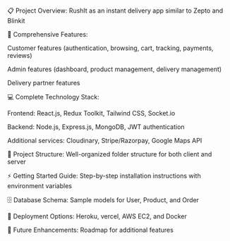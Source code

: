 📋 Project Overview: RushIt as an instant delivery app similar to Zepto and Blinkit

🎯 Comprehensive Features:

Customer features (authentication, browsing, cart, tracking, payments, reviews)

Admin features (dashboard, product management, delivery management)

Delivery partner features

💻 Complete Technology Stack:

Frontend: React.js, Redux Toolkit, Tailwind CSS, Socket.io

Backend: Node.js, Express.js, MongoDB, JWT authentication

Additional services: Cloudinary, Stripe/Razorpay, Google Maps API

📁 Project Structure: Well-organized folder structure for both client and server

⚡ Getting Started Guide: Step-by-step installation instructions with environment variables

🗄️ Database Schema: Sample models for User, Product, and Order

🚀 Deployment Options: Heroku, vercel, AWS EC2, and Docker

🔮 Future Enhancements: Roadmap for additional features
